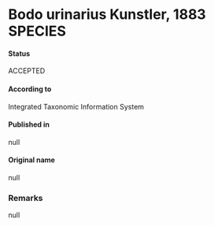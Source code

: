 Bodo urinarius Kunstler, 1883 SPECIES
=======

#### Status
ACCEPTED

#### According to
Integrated Taxonomic Information System

#### Published in
null

#### Original name
null

### Remarks
null